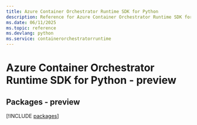 ```yaml
---
title: Azure Container Orchestrator Runtime SDK for Python
description: Reference for Azure Container Orchestrator Runtime SDK for Python
ms.date: 06/11/2025
ms.topic: reference
ms.devlang: python
ms.service: containerorchestratorruntime
---
```

# Azure Container Orchestrator Runtime SDK for Python - preview
## Packages - preview
[!INCLUDE [packages](container-orchestrator-runtime-index.md)]